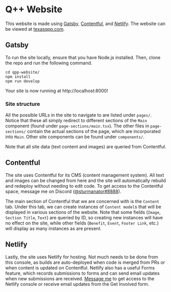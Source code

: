 # Q++ Website

This website is made using [Gatsby](https://www.gatsbyjs.com/), [Contentful](https://www.contentful.com/), and [Netlify](https://www.netlify.com/). The website can be viewed at [texasqpp.com](https://texasqpp.com).

## Gatsby

To run the site locally, ensure that you have Node.js installed. Then, clone the repo and run the following command.

```shell
cd qpp-website/
npm install
npm run develop
```

Your site is now running at http://localhost:8000!

### Site structure

All the possible URLs in the site to navigate to are listed under `pages/`. Notice that these all simply redirect to different sections of the `Main` component (found under `page-sections/main.tsx`). The other files in `page-sections/` contain the actual sections of the page, which are incorporated into `Main`. Other site components can be found under `components/`.

Note that all site data (text content and images) are queried from Contentful.

## Contentful

The site uses Contentful for its CMS (content management system). All text and images can be changed from here and the site will automatically rebuild and redeploy without needing to edit code. To get access to the Contentful space, message me on Discord ([@sturmanator#8888](https://discordapp.com/users/sturmanator#8888)).

The main section of Contentful that we are concerned with is the `Content` tab. Under this tab, we can create instances of `Content model`s that will be displayed in various sections of the website. Note that some fields (`Image`, `Section Title`, `Text`) are queried by ID, so creating new instances will have no effect on the site, while other fields (`Benefit`, `Event`, `Footer Link`, etc.) will display as many instances as are present.

## Netlify

Lastly, the site uses Netlify for hosting. Not much needs to be done from this console, as builds are auto-deployed when code is merged from PRs or when content is updated on Contentful. Netlify also has a useful Forms feature, which records submissions to forms and can send email updates when new submissions are received. [Message me](https://discordapp.com/users/sturmanator#8888) to get access to the Netlify console or receive email updates from the Get Involved form.

